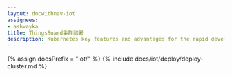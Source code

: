 ```yaml
---
layout: docwithnav-iot
assignees:
- ashvayka
title: ThingsBoard集群部署
description: Kubernetes key features and advantages for the rapid development of IoT projects and applications.
---
```


{% assign docsPrefix = "iot/" %}
{% include docs/iot/deploy/deploy-cluster.md %}

